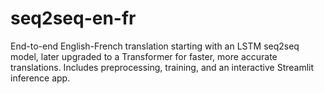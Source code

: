 # seq2seq-en-fr
End-to-end English-French translation starting with an LSTM seq2seq model, later upgraded to a Transformer for faster, more accurate translations. Includes preprocessing, training, and an interactive Streamlit inference app.
